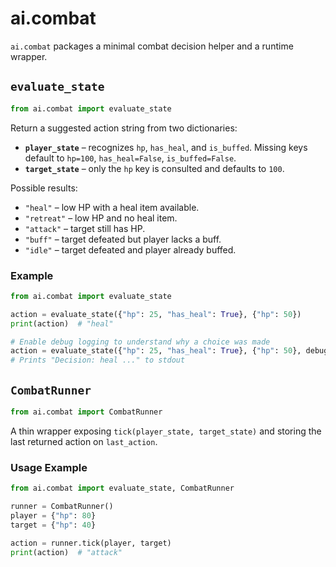 # ai.combat

`ai.combat` packages a minimal combat decision helper and a runtime wrapper.

## `evaluate_state`

```python
from ai.combat import evaluate_state
```

Return a suggested action string from two dictionaries:

- **`player_state`** – recognizes `hp`, `has_heal`, and `is_buffed`.
  Missing keys default to `hp=100`, `has_heal=False`, `is_buffed=False`.
- **`target_state`** – only the `hp` key is consulted and defaults to `100`.

Possible results:

- `"heal"` – low HP with a heal item available.
- `"retreat"` – low HP and no heal item.
- `"attack"` – target still has HP.
- `"buff"` – target defeated but player lacks a buff.
- `"idle"` – target defeated and player already buffed.

### Example

```python
from ai.combat import evaluate_state

action = evaluate_state({"hp": 25, "has_heal": True}, {"hp": 50})
print(action)  # "heal"

# Enable debug logging to understand why a choice was made
action = evaluate_state({"hp": 25, "has_heal": True}, {"hp": 50}, debug=True)
# Prints "Decision: heal ..." to stdout
```

## `CombatRunner`

```python
from ai.combat import CombatRunner
```

A thin wrapper exposing `tick(player_state, target_state)` and storing the
last returned action on `last_action`.

### Usage Example

```python
from ai.combat import evaluate_state, CombatRunner

runner = CombatRunner()
player = {"hp": 80}
target = {"hp": 40}

action = runner.tick(player, target)
print(action)  # "attack"
```
